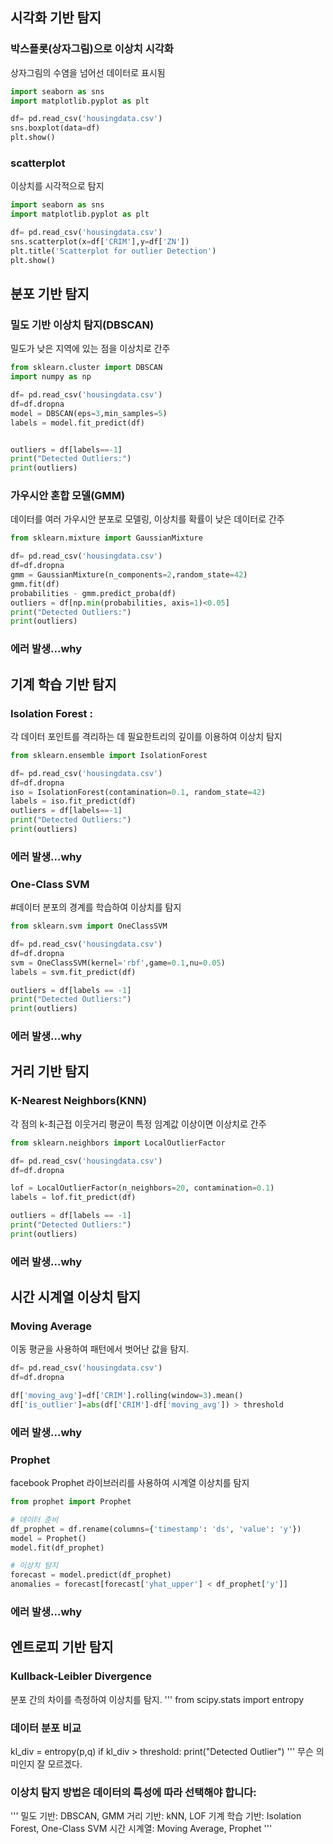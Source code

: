 
## 시각화 기반 탐지


### 박스플롯(상자그림)으로 이상치 시각화
 상자그림의 수염을 넘어선 데이터로 표시됨
```python
import seaborn as sns
import matplotlib.pyplot as plt

df= pd.read_csv('housingdata.csv')
sns.boxplot(data=df)
plt.show()
```

### scatterplot
이상치를 시각적으로 탐지
```python
import seaborn as sns
import matplotlib.pyplot as plt

df= pd.read_csv('housingdata.csv')
sns.scatterplot(x=df['CRIM'],y=df['ZN'])
plt.title('Scatterplot for outlier Detection')
plt.show()
```

## 분포 기반 탐지

### 밀도 기반 이상치 탐지(DBSCAN)
밀도가 낮은 지역에 있는 점을 이상치로 간주
```python
from sklearn.cluster import DBSCAN
import numpy as np

df= pd.read_csv('housingdata.csv')
df=df.dropna
model = DBSCAN(eps=3,min_samples=5)
labels = model.fit_predict(df)


outliers = df[labels==-1]
print("Detected Outliers:")
print(outliers)
```

### 가우시안 혼합 모델(GMM)
 데이터를 여러 가우시안 분포로 모델링, 이상치를 확률이
 낮은 데이터로 간주
```python
from sklearn.mixture import GaussianMixture

df= pd.read_csv('housingdata.csv')
df=df.dropna
gmm = GaussianMixture(n_components=2,random_state=42)
gmm.fit(df)
probabilities - gmm.predict_proba(df)
outliers = df[np.min(probabilities, axis=1)<0.05]
print("Detected Outliers:")
print(outliers)
```
### 에러 발생...why

## 기계 학습 기반 탐지

### Isolation Forest : 
 각 데이터 포인트를 격리하는 데 필요한트리의 깊이를 이용하여 이상치 탐지 
```python
from sklearn.ensemble import IsolationForest

df= pd.read_csv('housingdata.csv')
df=df.dropna
iso = IsolationForest(contamination=0.1, random_state=42)
labels = iso.fit_predict(df)
outliers = df[labels==-1]
print("Detected Outliers:")
print(outliers)
```
### 에러 발생...why

### One-Class SVM
#데이터 분포의 경계를 학습하여 이상치를 탐지
```python
from sklearn.svm import OneClassSVM

df= pd.read_csv('housingdata.csv')
df=df.dropna
svm = OneClassSVM(kernel='rbf',game=0.1,nu=0.05)
labels = svm.fit_predict(df)

outliers = df[labels == -1]
print("Detected Outliers:")
print(outliers)
```
### 에러 발생...why


## 거리 기반 탐지

### K-Nearest Neighbors(KNN)
 각 점의 k-최근접 이웃거리 평균이 특정 임계값 이상이면
 이상치로 간주
```python
from sklearn.neighbors import LocalOutlierFactor

df= pd.read_csv('housingdata.csv')
df=df.dropna

lof = LocalOutlierFactor(n_neighbors=20, contamination=0.1)
labels = lof.fit_predict(df)

outliers = df[labels == -1]
print("Detected Outliers:")
print(outliers)
```
### 에러 발생...why

## 시간 시계열 이상치 탐지

### Moving Average
 이동 평균을 사용하여 패턴에서 벗어난 값을 탐지.
```python
df= pd.read_csv('housingdata.csv')
df=df.dropna

df['moving_avg']=df['CRIM'].rolling(window=3).mean()
df['is_outlier']=abs(df['CRIM']-df['moving_avg']) > threshold
```
### 에러 발생...why


### Prophet
 facebook Prophet 라이브러리를 사용하여 시계열 이상치를 탐지
```python
from prophet import Prophet

# 데이터 준비
df_prophet = df.rename(columns={'timestamp': 'ds', 'value': 'y'})
model = Prophet()
model.fit(df_prophet)

# 이상치 탐지
forecast = model.predict(df_prophet)
anomalies = forecast[forecast['yhat_upper'] < df_prophet['y']]
```
### 에러 발생...why

## 엔트로피 기반 탐지

### Kullback-Leibler Divergence
분포 간의 차이를 측정하여 이상치를 탐지.
'''
from scipy.stats import entropy

### 데이터 분포 비교

kl_div = entropy(p,q)
if kl_div > threshold:
    print("Detected Outlier")
'''
 무슨 의미인지 잘 모르겠다.

### 이상치 탐지 방법은 데이터의 특성에 따라 선택해야 합니다:
'''
밀도 기반: DBSCAN, GMM
거리 기반: kNN, LOF
기계 학습 기반: Isolation Forest, One-Class SVM
시간 시계열: Moving Average, Prophet
'''